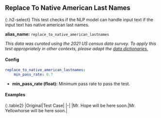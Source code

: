 
## Replace To Native American Last Names

<div class="main-docs" markdown="1"><div class="h3-box" markdown="1">

{:.h2-select}
This test checks if the NLP model can handle input text if the input text has native american last names.

**alias_name:** `replace_to_native_american_lastnames`

<em>This data was curated using the 2021 US census data survey. To apply this test appropriately in other contexts, please adapt the [data dictionaries.](https://github.com/JohnSnowLabs/nlptest/blob/main/nlptest/transform/utils.py)</em>

</div><div class="h3-box" markdown="1">

#### Config
```yaml
replace_to_native_american_lastnames:
    min_pass_rate: 0.7
```
- **min_pass_rate (float):** Minimum pass rate to pass the test.

#### Examples

{:.table2}
|Original|Test Case|
|-|
|Mr. Hope will be here soon.|Mr. Yellowhorse will be here soon.|



</div></div>